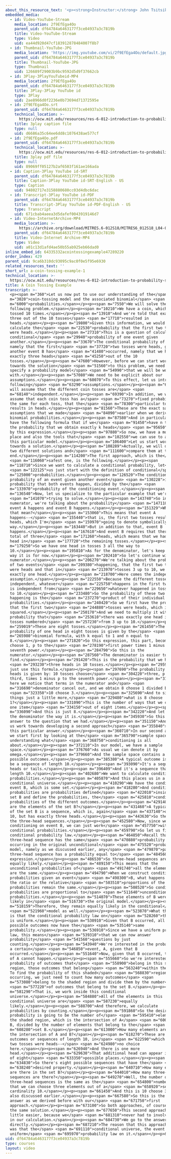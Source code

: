```yaml
---
about_this_resource_text: '<p><strong>Instructor:</strong> John Tsitsiklis</p>'
embedded_media:
  - id: Video-YouTube-Stream
    media_location: 2f9EfEga4Oo
    parent_uid: df64784a6463177f3ce04937a3c7819b
    title: Video-YouTube-Stream
    type: Video
    uid: ea44d920d47cf183912878484007f8b7
  - id: Thumbnail-YouTube-JPG
    media_location: 'https://img.youtube.com/vi/2f9EfEga4Oo/default.jpg'
    parent_uid: df64784a6463177f3ce04937a3c7819b
    title: Thumbnail-YouTube-JPG
    type: Thumbnail
    uid: 126689f29003b9bc9592d5d9f37662cb
  - id: 3Play-3PlayYouTubeid-MP4
    media_location: 2f9EfEga4Oo
    parent_uid: df64784a6463177f3ce04937a3c7819b
    title: 3Play-3Play YouTube id
    type: 3Play
    uid: 2ae8966d0f2236e0b73694d71372595e
  - id: 2f9EfEga4Oo.srt
    parent_uid: df64784a6463177f3ce04937a3c7819b
    technical_location: >-
      https://ocw.mit.edu/resources/res-6-012-introduction-to-probability-spring-2018/part-i-the-fundamentals/a-coin-tossing-example-1/2f9EfEga4Oo.srt
    title: 3play caption file
    type: null
    uid: d6686a35c64ee6dd8c1076438ae577cf
  - id: 2f9EfEga4Oo.pdf
    parent_uid: df64784a6463177f3ce04937a3c7819b
    technical_location: >-
      https://ocw.mit.edu/resources/res-6-012-introduction-to-probability-spring-2018/part-i-the-fundamentals/a-coin-tossing-example-1/2f9EfEga4Oo.pdf
    title: 3play pdf file
    type: null
    uid: 89069ff05127b2af6503f161ae166ada
  - id: Caption-3Play YouTube id-SRT
    parent_uid: df64784a6463177f3ce04937a3c7819b
    title: Caption-3Play YouTube id-SRT-English - US
    type: Caption
    uid: 94802717e3158880680cc03d4dbc6dac
  - id: Transcript-3Play YouTube id-PDF
    parent_uid: df64784a6463177f3ce04937a3c7819b
    title: Transcript-3Play YouTube id-PDF-English - US
    type: Transcript
    uid: 671cbab4aeea3d5dafef0043919146d7
  - id: Video-InternetArchive-MP4
    media_location: >-
      https://archive.org/download/MITRES.6-012S18/MITRES6_012S18_L04-06_300k.mp4
    parent_uid: df64784a6463177f3ce04937a3c7819b
    title: Video-Internet Archive-MP4
    type: Video
    uid: a01c13d1afd4ae50b55ab925eb66dad0
inline_embed_id: 64335332acointossingexample47289220
order_index: 429
parent_uid: 9ca6b310dc93095c9ac0f0e5f95e6930
related_resources_text: ''
short_url: a-coin-tossing-example-1
technical_location: >-
  https://ocw.mit.edu/resources/res-6-012-introduction-to-probability-spring-2018/part-i-the-fundamentals/a-coin-tossing-example-1
title: A Coin Tossing Example
transcript: >-
  <p><span m="360">Let us now put to use our understanding of the</span> <span
  m="3020">coin-tossing model and the associated binomial</span> <span
  m="6000">probabilities.</span></p><p><span m="7550">We will solve the
  following problem.</span></p><p><span m="10210">We have a coin, which is
  tossed 10 times.</span></p><p><span m="13910">And we're told that exactly
  three out of the 10 tosses</span> <span m="17710">resulted in
  heads.</span></p><p><span m="19800">Given this information, we would like to
  calculate the</span> <span m="22530">probability that the first two tosses
  were heads.</span></p><p><span m="27310">This is a question of calculating a
  conditional</span> <span m="29940">probability of one event given
  another.</span></p><p><span m="33670">The conditional probability of event A,
  namely that the first</span> <span m="37720">two tosses were heads, given that
  another event B has</span> <span m="41480">occurred, namely that we had
  exactly three heads</span> <span m="45250">out of the 10
  tosses.</span></p><p><span m="47600">However, before we can start working
  towards the solution</span> <span m="51560">to this problem, we need to
  specify a probability model</span> <span m="54990">that we will be working
  with.</span></p><p><span m="57080">We need to be explicit about our
  assumptions.</span></p><p><span m="60070">To this effect, let us introduce the
  following</span> <span m="63290">assumptions.</span></p><p><span m="64780">We
  will assume that the different coin tosses are</span> <span
  m="68140">independent.</span></p><p><span m="69390">In addition, we will
  assume that each coin toss has a</span> <span m="73270">fixed probability, p,
  the same for each toss, that the</span> <span m="78300">particular toss
  results in heads.</span></p><p><span m="81560">These are the exact same
  assumptions that we made</span> <span m="84090">earlier when we derived the
  binomial probabilities.</span></p><p><span m="87580">And in particular, we
  have the following formula that if we</span> <span m="91450">have n tosses,
  the probability that we obtain exactly k heads</span> <span m="95650">is given
  by this expression.</span></p><p><span m="97880">So now, we have a model in
  place and also the tools that</span> <span m="102550">we can use to analyze
  this particular model.</span></p><p><span m="106400">Let us start working
  towards a solution.</span></p><p><span m="108289">Actually, we will develop
  two different solutions and</span> <span m="111600">compare them at the
  end.</span></p><p><span m="114200">The first approach, which is the</span>
  <span m="116060">safest one, is the following.</span></p><p><span
  m="118710">Since we want to calculate a conditional probability, let</span>
  <span m="122125">us just start with the definition of conditional</span> <span
  m="125000">probabilities.</span></p><p><span m="126520">The conditional
  probability of an event given another event</span> <span m="130228">is the
  probability that both events happen, divided by the</span> <span
  m="133970">probability of the conditioning event.</span></p><p><span
  m="136540">Now, let us specialize to the particular example that we're</span>
  <span m="141070">trying to solve.</span></p><p><span m="143740">So in the
  numerator, we're talking about the probability</span> <span m="147110">that
  event A happens and event B happens.</span></p><p><span m="151329">What does
  that mean?</span></p><p><span m="153060">This means that event A
  happens--</span> <span m="155440">that is, the first two tosses resulted in
  heads, which I'm</span> <span m="159970">going to denote symbolically this
  way.</span></p><p><span m="163440">But in addition to that, event B
  happens.</span></p><p><span m="167610">And event B requires that there is a
  total of three</span> <span m="171260">heads, which means that we had one more
  head in</span> <span m="177720">the remaining tosses.</span></p><p><span
  m="179250">So we have one head in tosses 3 all the way to
  10.</span></p><p><span m="195810">As for the denominator, let's keep it the
  way it is for now.</span></p><p><span m="202410">So let's continue with the
  numerator.</span></p><p><span m="206270">We're talking about the probability
  of two events</span> <span m="209380">happening, that the first two tosses
  were heads and that in</span> <span m="213970">tosses 3 up to 10, we had
  exactly one head.</span></p><p><span m="218700">Here comes the independence
  assumption.</span></p><p><span m="222550">Because the different tosses are
  independent, whatever</span> <span m="225750">happens in the first two tosses
  is independent from</span> <span m="229650">whatever happened in tosses 3 up
  to 10.</span></p><p><span m="233480">So the probability of these two events
  happening is the</span> <span m="237270">product of their individual
  probabilities.</span></p><p><span m="240420">So we first have the probability
  that the first two</span> <span m="244880">tosses were heads, which is p
  squared.</span></p><p><span m="250170">And we need to multiply it with the
  probability that</span> <span m="253610">there was exactly one head in the
  tosses numbered</span> <span m="257230">from 3 up to 10.</span></p><p><span
  m="259019">These are eight tosses.</span></p><p><span m="261450">The
  probability of one head in eight tosses is given by the</span> <span
  m="265980">binomial formula, with k equal to 1 and n equal to
  8.</span></p><p><span m="271820">So this expression, this part, becomes 8
  choose 1, p to the</span> <span m="278190">first power times 1 minus p to the
  seventh power.</span></p><p><span m="284790">So this is the
  numerator.</span></p><p><span m="287560">The denominator is easier to
  find.</span></p><p><span m="291420">This is the probability that we had</span>
  <span m="293230">three heads in 10 tosses.</span></p><p><span m="295909">So we
  just use this formula.</span></p><p><span m="297690">The probability of three
  heads is given by: 10 tosses choose</span> <span m="304220">three, p to the
  third, times 1 minus p to the seventh power.</span></p><p><span m="313740">And
  here we notice that terms in the numerator and</span> <span
  m="316690">denominator cancel out, and we obtain 8 choose 1 divided by</span>
  <span m="323350">10 choose 3.</span></p><p><span m="325690">And to simplify
  things just a little more,</span> <span m="329480">what is 8 choose
  1?</span></p><p><span m="331090">This is the number of ways that we can choose
  one item</span> <span m="334150">out of eight items.</span></p><p><span
  m="336090">And this is just 8.</span></p><p><span m="342220">And let's leave
  the denominator the way it is.</span></p><p><span m="345930">So this is the
  answer to the question that we had.</span></p><p><span m="351150">And now let
  us work towards developing a second approach</span> <span m="355840">towards
  this particular answer.</span></p><p><span m="360710">In our second approach,
  we start first by looking at the</span> <span m="365790">sample space and
  understanding what</span> <span m="368750">conditioning is all
  about.</span></p><p><span m="372110">In our model, we have a sample
  space.</span></p><p><span m="376760">As usual we can denote it by
  omega.</span></p><p><span m="379660">And the sample space contains a bunch of
  possible outcomes.</span></p><p><span m="385380">A typical outcome is going to
  be a sequence of length 10.</span></p><p><span m="393090">It's a sequence of
  heads or tails.</span></p><p><span m="396409">And it's a sequence that has
  length 10.</span></p><p><span m="402680">We want to calculate conditional
  probabilities.</span></p><p><span m="405870">And this places us in a
  conditional universe.</span></p><p><span m="410290">We have the conditioning
  event B, which is some set.</span></p><p><span m="418280">And conditional
  probabilities are probabilities defined</span> <span m="422010">inside this
  set B and define the probabilities, the</span> <span m="425810">conditional
  probabilities of the different outcomes.</span></p><p><span m="429140">What
  are the elements of the set B?</span></p><p><span m="431460">A typical element
  of the set B is a sequence, which is, again</span> <span m="437140">of length
  10, but has exactly three heads.</span></p><p><span m="443630">So these are
  the three-head sequences.</span></p><p><span m="452580">Now, since we're
  conditioning on event B, we can just work</span> <span m="457750">with
  conditional probabilities.</span></p><p><span m="459790">So let us find the
  conditional probability law.</span></p><p><span m="464850">Recall that any
  three-head sequence has the same</span> <span m="470880">probability of
  occurring in the original unconditional</span> <span m="475520">probability
  model, namely as we discussed earlier, any</span> <span m="479870">particular
  three-head sequence has a probability equal to</span> <span m="484560">this
  expression.</span></p><p><span m="486530">So three-head sequences are all
  equally likely.</span></p><p><span m="489150">This means that the
  unconditional probabilities of</span> <span m="491740">all the elements of B
  are the same.</span></p><p><span m="494790">When we construct conditional
  probabilities given an event</span> <span m="498300">B, what happens is that
  the ratio or the relative</span> <span m="503510">proportions of the
  probabilities remain the same.</span></p><p><span m="508520">So conditional
  probabilities are proportional to</span> <span m="511640">unconditional
  probabilities.</span></p><p><span m="514070">These elements of B were equally
  likely in</span> <span m="516730">the original model.</span></p><p><span
  m="518159">Therefore, they remain equally likely in the conditional</span>
  <span m="521960">model as well.</span></p><p><span m="523870">What this means
  is that the conditional probability law on</span> <span m="528260">the set B
  is uniform.</span></p><p><span m="530910">Given that B occurred, all the
  possible outcomes now have the</span> <span m="535140">same
  probability.</span></p><p><span m="536910">Since we have a uniform probability
  law, this means</span> <span m="539310">that we can now answer
  probability</span> <span m="541560">questions by just
  counting.</span></p><p><span m="543940">We're interested in the probability of
  a certain</span> <span m="546850">event, A, given that B
  occurred.</span></p><p><span m="551640">Now, given that B occurred, this part
  of A cannot happen.</span></p><p><span m="555660">So we're interested in the
  probability of outcomes that</span> <span m="558900">belong in this shaded
  region, those outcomes that belong</span> <span m="563240">within the set B.
  To find the probability of this shaded</span> <span m="568830">region
  occurring, we just need to count how many outcomes</span> <span
  m="573080">belong to the shaded region and divide them by the number</span>
  <span m="577220">of outcomes that belong to the set B.</span></p><p><span
  m="581290">That is, we work inside this conditional
  universe.</span></p><p><span m="584880">All of the elements in this
  conditional universe are</span> <span m="587230">equally
  likely.</span></p><p><span m="588700">And therefore, we calculate
  probabilities by counting.</span></p><p><span m="591860">So the desired
  probability is going to be the number of</span> <span m="595410">elements in
  the shaded region, which is the intersection of A</span> <span m="600520">with
  B, divided by the number of elements that belong to the</span> <span
  m="608280">set B.</span></p><p><span m="613000">How many elements are there in
  the intersection of A and B?</span></p><p><span m="618270">These are the
  outcomes or sequences of length 10, in</span> <span m="622590">which the first
  two tosses were heads--</span> <span m="624980">no choice
  here.</span></p><p><span m="626940">And there is one more
  head.</span></p><p><span m="629630">That additional head can appear in one out
  of eight</span> <span m="633350">possible places.</span></p><p><span
  m="634830">So there's eight possible sequences that have the</span> <span
  m="638240">desired property.</span></p><p><span m="640710">How many elements
  are there in the set B?</span></p><p><span m="644010">How many three-head
  sequences are there?</span></p><p><span m="649270">Well, the number of
  three-head sequences is the same as the</span> <span m="654800">number of ways
  that we can choose three elements out of a</span> <span m="658920">set of
  cardinality 10.</span></p><p><span m="661450">And this is 10 choose 3, as we
  also discussed earlier.</span></p><p><span m="667580">So this is the same
  answer as we derived before with our</span> <span m="671750">first
  approach.</span></p><p><span m="673100">So both approaches, of course, give
  the same solution.</span></p><p><span m="677650">This second approach is a
  little easier, because we</span> <span m="681310">never had to involve any p's
  in our calculation.</span></p><p><span m="684730">We go to the answer
  directly.</span></p><p><span m="687210">The reason that this approach worked
  was that the</span> <span m="691110">conditional universe, the event B, had a
  uniform</span> <span m="695970">probability law on it.</span></p><p>&nbsp;</p>
uid: df64784a6463177f3ce04937a3c7819b
type: courses
layout: video
---
```

